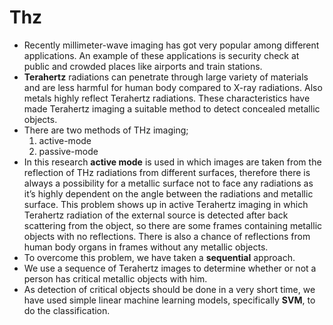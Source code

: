# Thz
- Recently millimeter-wave imaging has got very popular among different applications.
An example of these applications is security check at public and crowded places like airports and train stations.
- **Terahertz** radiations can penetrate through large variety of materials and are less harmful for human body compared to X-ray radiations. 
Also metals highly reflect Terahertz radiations. 
These characteristics have made Terahertz imaging a suitable method to detect concealed metallic objects. 
- There are two methods of THz imaging; 
  1. active-mode 
  1. passive-mode 
- In this research **active mode** is used in which images are taken from the reflection of THz radiations from different surfaces, therefore there is always a possibility for a metallic surface not to face any radiations as it’s highly dependent on the angle between the radiations and metallic surface. This problem shows up in active Terahertz imaging in which Terahertz radiation of the external source is detected after back scattering from the object, so there are some frames containing metallic objects with no reflections. 
There is also a chance of reflections from human body organs in frames without any metallic objects.
- To overcome this problem, we have taken a **sequential** approach. 
- We use a sequence of Terahertz images to determine whether or not a person has critical metallic objects with him. 
- As detection of critical objects should be done in a very short time, we have used simple linear machine learning models, specifically **SVM**, to do the classification.   

